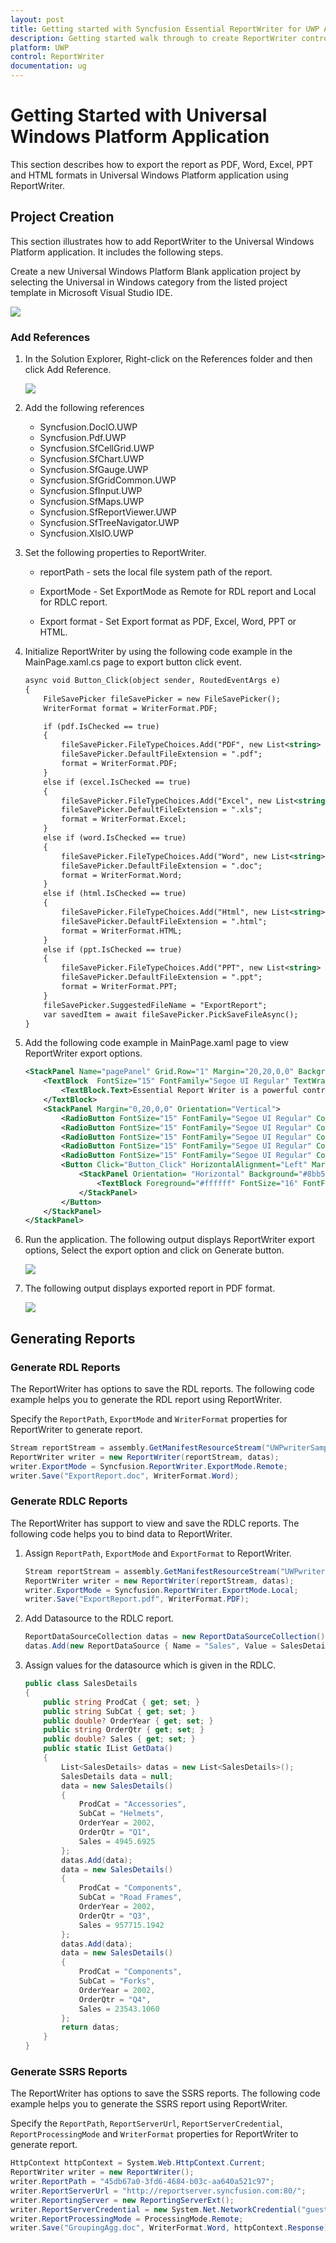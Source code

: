 ```yaml
---
layout: post
title: Getting started with Syncfusion Essential ReportWriter for UWP Application
description: Getting started walk through to create ReportWriter control.
platform: UWP
control: ReportWriter
documentation: ug
---
```


# Getting Started with Universal Windows Platform Application

This section describes how to export the report as PDF, Word, Excel, PPT and HTML formats in Universal Windows Platform application using ReportWriter.

## Project Creation

This section illustrates how to add ReportWriter to the Universal Windows Platform application. It includes the following steps.

Create a new Universal Windows Platform Blank application project by selecting the Universal in Windows category from the listed project template in Microsoft Visual Studio IDE.

![](UWP_Images/Getting-Started_img7.png) 

### Add References

1. In the Solution Explorer, Right-click on the References folder and then click Add Reference.

   ![](UWP_Images/Getting-Started_img8.png) 

2. Add the following references
   
   * Syncfusion.DocIO.UWP
   * Syncfusion.Pdf.UWP
   * Syncfusion.SfCellGrid.UWP
   * Syncfusion.SfChart.UWP
   * Syncfusion.SfGauge.UWP
   * Syncfusion.SfGridCommon.UWP
   * Syncfusion.SfInput.UWP
   * Syncfusion.SfMaps.UWP
   * Syncfusion.SfReportViewer.UWP
   * Syncfusion.SfTreeNavigator.UWP
   * Syncfusion.XlsIO.UWP  
       
3. Set the following properties to ReportWriter.

   * reportPath - sets the local file system path of the report.

   * ExportMode - Set ExportMode as Remote for RDL report and Local for RDLC report.

   * Export format - Set Export format as PDF, Excel, Word, PPT or HTML.
   
4. Initialize ReportWriter by using the following code example in the MainPage.xaml.cs page to export button click event.

   ~~~ xml
   async void Button_Click(object sender, RoutedEventArgs e)
   {
       FileSavePicker fileSavePicker = new FileSavePicker();
       WriterFormat format = WriterFormat.PDF;

       if (pdf.IsChecked == true)
       {
           fileSavePicker.FileTypeChoices.Add("PDF", new List<string> { ".pdf" });
           fileSavePicker.DefaultFileExtension = ".pdf";
           format = WriterFormat.PDF;
       }
       else if (excel.IsChecked == true)
       {
           fileSavePicker.FileTypeChoices.Add("Excel", new List<string> { ".xls" });
           fileSavePicker.DefaultFileExtension = ".xls";
           format = WriterFormat.Excel;
       }
       else if (word.IsChecked == true)
       {
           fileSavePicker.FileTypeChoices.Add("Word", new List<string> { ".doc" });
           fileSavePicker.DefaultFileExtension = ".doc";
           format = WriterFormat.Word;
       }
       else if (html.IsChecked == true)
       {
           fileSavePicker.FileTypeChoices.Add("Html", new List<string> { ".html" });
           fileSavePicker.DefaultFileExtension = ".html";
           format = WriterFormat.HTML;
       }
       else if (ppt.IsChecked == true)
       {
           fileSavePicker.FileTypeChoices.Add("PPT", new List<string> { ".ppt" });
           fileSavePicker.DefaultFileExtension = ".ppt";
           format = WriterFormat.PPT;
       }
       fileSavePicker.SuggestedFileName = "ExportReport";
       var savedItem = await fileSavePicker.PickSaveFileAsync();
   }
   ~~~

5. Add the following code example in MainPage.xaml page to view ReportWriter export options.

   ~~~ xml
   <StackPanel Name="pagePanel" Grid.Row="1" Margin="20,20,0,0" Background="White">
       <TextBlock  FontSize="15" FontFamily="Segoe UI Regular" TextWrapping="Wrap" Padding="5,5,5,5" >
           <TextBlock.Text>Essential Report Writer is a powerful control for exporting RDL files into specified format files.The following are some of the key features of this component: Provides support for various chart types that include Area, Bar, Column, Pie, Funnel, Radar, Line and so on. Provides support for both Matrix and Table and also provides support for both single, and multi-level row groupings and column groupings. Provides support for other common controls such as Textbox, Image, Rectangle, Line and both Circular,Linear Gauges. Provides support for report parameter.</TextBlock.Text>
       </TextBlock>
       <StackPanel Margin="0,20,0,0" Orientation="Vertical">
           <RadioButton FontSize="15" FontFamily="Segoe UI Regular" Content="PDF" HorizontalAlignment="Left"  Margin="20,10,0,0" x:Name="pdf" IsChecked="true"  VerticalAlignment="Top"/>
           <RadioButton FontSize="15" FontFamily="Segoe UI Regular" Content="Word" HorizontalAlignment="Left" Margin="20,10,0,0"  x:Name="word" VerticalAlignment="Top"/>
           <RadioButton FontSize="15" FontFamily="Segoe UI Regular" Content="Excel" HorizontalAlignment="Left" Margin="20,10,0,0" x:Name="excel" VerticalAlignment="Top"/>
           <RadioButton FontSize="15" FontFamily="Segoe UI Regular" Content="HTML" VerticalAlignment="Top" Margin="20,10,0,0"  x:Name="html" Width="90"/>
           <RadioButton FontSize="15" FontFamily="Segoe UI Regular" Content="PPT" VerticalAlignment="Top" Margin="20,10,0,0" x:Name="ppt" Width="90"/>
           <Button Click="Button_Click" HorizontalAlignment="Left" Margin="20,40,0,0" VerticalAlignment="Bottom" BorderBrush="LightBlue" Background="#8bb54a">
               <StackPanel Orientation= "Horizontal" Background="#8bb54a" Width="144">
                   <TextBlock Foreground="#ffffff" FontSize="16" FontFamily="Segoe UI Bold" Text="Generate"  HorizontalAlignment="Right" Margin="30,5,0,0" Width="110" VerticalAlignment="Center" Height="27"/>
               </StackPanel>
           </Button>
       </StackPanel>
   </StackPanel>
   ~~~

6. Run the application. The following output displays ReportWriter export options, Select the export option and click on Generate button.

   ![](UWP_Images/Getting-Started_img4.png) 

7. The following output displays exported report in PDF format.

   ![](UWP_Images/Getting-Started_img5.png) 

## Generating Reports

### Generate RDL Reports

The ReportWriter has options to save the RDL reports. The following code example helps you to generate the RDL report using ReportWriter.

Specify the `ReportPath`, `ExportMode` and `WriterFormat` properties for ReportWriter to generate report.

   ~~~ csharp
   Stream reportStream = assembly.GetManifestResourceStream("UWPwriterSample.Assets.GroupingAgg.rdl");
   ReportWriter writer = new ReportWriter(reportStream, datas);
   writer.ExportMode = Syncfusion.ReportWriter.ExportMode.Remote;
   writer.Save("ExportReport.doc", WriterFormat.Word);
   ~~~

### Generate RDLC Reports

The ReportWriter has support to view and save the RDLC reports. The following code helps you to bind data to ReportWriter.

1. Assign `ReportPath`, `ExportMode` and `ExportFormat` to ReportWriter.

   ~~~ csharp
   Stream reportStream = assembly.GetManifestResourceStream("UWPwriterSample.Assets.GroupingAgg.rdlc");
   ReportWriter writer = new ReportWriter(reportStream, datas);
   writer.ExportMode = Syncfusion.ReportWriter.ExportMode.Local;
   writer.Save("ExportReport.pdf", WriterFormat.PDF);
   ~~~

2. Add Datasource to the RDLC report.

   ~~~ csharp
   ReportDataSourceCollection datas = new ReportDataSourceCollection();
   datas.Add(new ReportDataSource { Name = "Sales", Value = SalesDetails.GetData() });
   ~~~

3. Assign values for the datasource which is given in the RDLC.

   ~~~ csharp
   public class SalesDetails
   {
       public string ProdCat { get; set; }
       public string SubCat { get; set; }
       public double? OrderYear { get; set; }
       public string OrderQtr { get; set; }
       public double? Sales { get; set; }
       public static IList GetData()
       {
           List<SalesDetails> datas = new List<SalesDetails>();
           SalesDetails data = null;
           data = new SalesDetails()
           {
               ProdCat = "Accessories",
               SubCat = "Helmets",
               OrderYear = 2002,
               OrderQtr = "Q1",
               Sales = 4945.6925
           };
           datas.Add(data);
           data = new SalesDetails()
           {
               ProdCat = "Components",
               SubCat = "Road Frames",
               OrderYear = 2002,
               OrderQtr = "Q3",
               Sales = 957715.1942
           };
           datas.Add(data);
           data = new SalesDetails()
           {
               ProdCat = "Components",
               SubCat = "Forks",
               OrderYear = 2002,
               OrderQtr = "Q4",
               Sales = 23543.1060
           };
           return datas;
       }
   }
   ~~~

### Generate SSRS Reports

The ReportWriter has options to save the SSRS reports. The following code example helps you to generate the SSRS report using ReportWriter.

Specify the `ReportPath`, `ReportServerUrl`, `ReportServerCredential`, `ReportProcessingMode` and `WriterFormat` properties for ReportWriter to generate report.

~~~ csharp
HttpContext httpContext = System.Web.HttpContext.Current;
ReportWriter writer = new ReportWriter();
writer.ReportPath = "45db67a0-3fd6-4684-b03c-aa640a521c97";
writer.ReportServerUrl = "http://reportserver.syncfusion.com:80/";
writer.ReportingServer = new ReportingServerExt();
writer.ReportServerCredential = new System.Net.NetworkCredential("guest", "demo");
writer.ReportProcessingMode = ProcessingMode.Remote;
writer.Save("GroupingAgg.doc", WriterFormat.Word, httpContext.Response);
~~~

